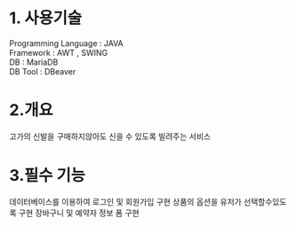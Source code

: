 
# 1. 사용기술
Programming Language : JAVA   
Framework : AWT , SWING     
DB : MariaDB        
DB Tool : DBeaver 
# 2.개요 
고가의 신발을 구매하지않아도 신을 수 있도록 빌려주는 서비스
# 3.필수 기능
데이터베이스를 이용하여 로그인 및 회원가입 구현
상품의 옵션을 유저가 선택할수있도록 구현 
장바구니 및 예약자 정보 폼 구현 
